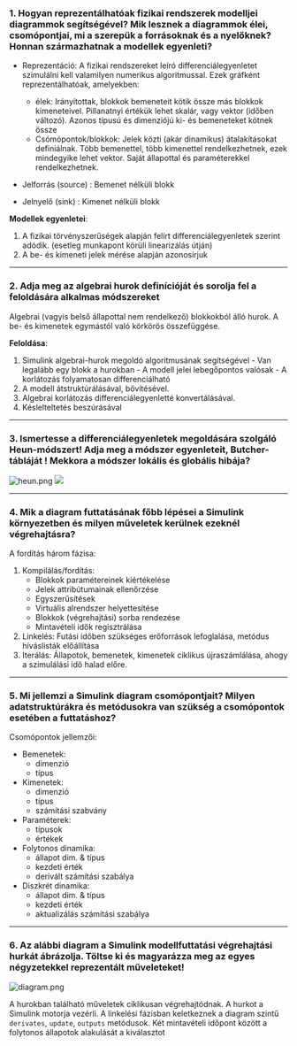 ### 1. Hogyan reprezentálhatóak fizikai rendszerek modelljei diagrammok segítségével? Mik lesznek a diagrammok élei, csomópontjai, mi a szerepük a forrásoknak és a nyelőknek? Honnan származhatnak a modellek egyenleti?
 - Reprezentáció: A fizikai rendszereket leíró differenciálegyenletet szimulálni kell valamilyen numerikus algoritmussal. Ezek gráfként reprezentálhatóak, amelyekben:
	 - élek: Irányítottak, blokkok bemeneteit kötik össze más blokkok kimeneteivel. Pillanatnyi értékük lehet skalár, vagy vektor (időben változó). Azonos típusú és dimenziójú ki- és bemeneteket kötnek össze
	 - Csómópontok/blokkok: Jelek közti (akár dinamikus) átalakításokat definiálnak. Több bemenettel, több kimenettel rendelkezhetnek, ezek mindegyike lehet vektor. Saját állapottal és paraméterekkel rendelkezhetnek.


- Jelforrás (source) : Bemenet nélküli blokk
- Jelnyelő (sink) : Kimenet nélküli blokk

**Modellek egyenletei**:
1. A fizikai törvényszerűségek alapján felírt differenciálegyenletek szerint adódik. (esetleg munkapont körüli linearizálás útján)
2. A be- és kimeneti jelek  mérése alapján azonosírjuk
---
### 2. Adja meg az algebrai hurok definícióját és sorolja fel a feloldására alkalmas módszereket
Algebrai (vagyis belső állapottal nem rendelkező) blokkokból álló hurok. A be- és kimenetek egymástól való körkörös összefüggése.

**Feloldása**: 
1. Simulink algebrai-hurok megoldó algoritmusának segítségével
		- Van legalább egy blokk a hurokban
		- A modell jelei lebegőpontos valósak
		- A korlátozás folyamatosan differenciálható
2. A modell átstruktúrálásával, bővítésével.
3. Algebrai korlátozás differenciálegyenletté konvertálásával.
4. Késlelteltetés beszúrásával
----
### 3. Ismertesse a differenciálegyenletek megoldására szolgáló Heun-módszert! Adja meg a módszer egyenleteit, Butcher-tábláját ! Mekkora a módszer lokális és globális hibája?
![heun.png](https://i.loli.net/2018/10/29/5bd6159737668.png)
![](https://i.loli.net/2018/10/29/5bd6170077158.png)

---
### 4. Mik a diagram futtatásának főbb lépései a Simulink környezetben és milyen műveletek kerülnek ezeknél végrehajtásra?

A fordítás három fázisa:
1. Kompilálás/fordítás: 
	- Blokkok paramétereinek kiértékelése
	- Jelek attribútumainak ellenőrzése
	- Egyszerűsítések
	- Virtuális alrendszer helyettesítése
	- Blokkok (végrehajtási) sorba rendezése
	- Mintavételi idők regisztrálása
2. Linkelés: Futási időben szükséges erőforrások lefoglalása, metódus híváslisták előállítása 
3. Iterálás: Állapotok, bemenetek, kimenetek ciklikus újraszámlálása, ahogy a szimulálási idő halad előre.

---

### 5. Mi jellemzi a Simulink diagram csomópontjait? Milyen adatstruktúrákra és metódusokra van szükség a csomópontok esetében a futtatáshoz?


Csomópontok jellemzői:
- Bemenetek:
	- dimenzió
	- típus
- Kimenetek:
	- dimenzió
	- típus
	- számítási szabvány
- Paraméterek:
	- típusok
	- értékek
- Folytonos dinamika:
	- állapot dim. & típus
	- kezdeti érték
	- derivált számítási szabálya
- Diszkrét dinamika:
	- állapot dim. & típus
	- kezdeti érték
	- aktualizálás számítási szabálya

---
### 6. Az alábbi diagram a Simulink modellfuttatási végrehajtási hurkát ábrázolja. Töltse ki és magyarázza meg az egyes négyzetekkel reprezentált műveleteket! 

![diagram.png](https://i.loli.net/2018/10/29/5bd6180ba4ee1.png)


A hurokban található műveletek ciklikusan végrehajtódnak. A hurkot a Simulink motorja vezérli. A linkelési fázisban keletkeznek a diagram szintű `derivates`, `update`, `outputs` metódusok. Két mintavételi időpont között a folytonos állapotok alakulását  a kiválasztot 

<!--stackedit_data:
eyJoaXN0b3J5IjpbLTYwNTE2NDI0MywtNDI2ODYyMDE2LC0xMz
A3MzEzNzk3LDYxNDUyODA3NSwtMzcyNTE3OTY5XX0=
-->